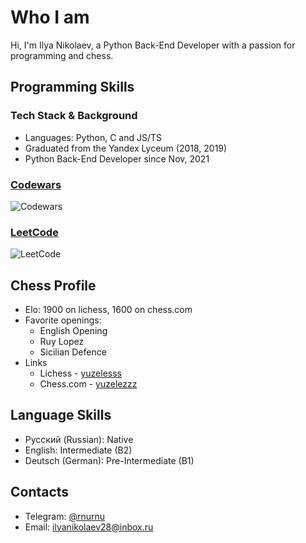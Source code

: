 # Who I am

Hi, I'm Ilya Nikolaev, a Python Back-End Developer with a passion for programming and chess.


## Programming Skills

### Tech Stack & Background
- Languages: Python, C and JS/TS
- Graduated from the Yandex Lyceum (2018, 2019)
- Python Back-End Developer since Nov, 2021

### [Codewars](https://www.codewars.com/users/ilya-nikolaev)
![Codewars](https://www.codewars.com/users/ilya-nikolaev/badges/large)

### [LeetCode](https://leetcode.com/u/ilya-nikolaev)
![LeetCode](https://badges.rnurnu.ru/leetcode/40/ilya-nikolaev?v=2)


## Chess Profile
- Elo: 1900 on lichess, 1600 on chess.com
- Favorite openings:
    + English Opening
    + Ruy Lopez
    + Sicilian Defence
- Links
    + Lichess - [yuzelesss](https://lichess.org/@/yuzelesss)
    + Chess.com - [yuzelezzz](https://www.chess.com/member/yuzelezzz)


## Language Skills
- Русский (Russian): Native
- English: Intermediate (B2)
- Deutsch (German): Pre-Intermediate (B1)


## Contacts
- Telegram: [@rnurnu](https://t.me/rnurnu)
- Email: [ilyanikolaev28@inbox.ru](mailto:ilyanikolaev28@inbox.ru)
